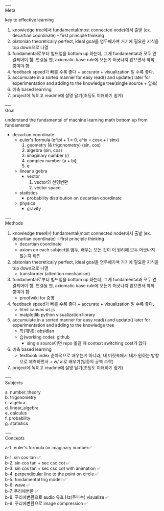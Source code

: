 ---\
Meta


key to effective learning

1. knowledge tree에서 fundamental(most connected node)에서 출발 (ex. decartian coordinate) - first principle thinking
2. platonian theoretically perfect, ideal goal을 염두해가며 거기에 필요한 지식을 top down으로 나열
3. fundamental로부터 빌드업을 bottom up 하는데, 그게 fundamental과 모두 연결되어야 함. 연결될 땐, axiomatic base rule에 모든게 어긋나지 않으면서 착착 쌓여야 함
4. feedback speed가 빠를 수록 좋다 + accurate + visualization 일 수록 좋다.
5. accumulate in a sorted manner for easy read() and update() later for experimentation and adding to the knowledge tree(single source + 압축)
6. 예측 based learning
7. project에 녹이고 readme에 설명 달기(초딩도 이해하기 쉽게)


---\
Goal


understand the fundamental of machine learning
math bottom up from fundamental


- decartian coordinate
    - euler's formula (e^ipi + 1 = 0, e^ix = cosx + i sinx)
        1. geometry (& trigonometry) (sin, cos)
        2. algebra (sin, cos)
        3. imaginary number (i)
        4. complex number (a + bi)
        5. e
    - linear algebra
        - vector
            1. vector의 선형변환
            2. vector space
    - statistics
        - probability distribution on decartian coordinate
    - physics
        - gravity


---\
Methods


1. knowledge tree에서 fundamental(most connected node)에서 출발 (ex. decartian coordinate) - first principle thinking
    - decartian coordinate
    - axiom on each subject을 염두, 배우는 모든 것이 이 원리에 모두 어긋나지 않는지 확인
2. platonian theoretically perfect, ideal goal을 염두해가며 거기에 필요한 지식을 top down으로 나열
    - transformer (attention mechanism)
3. fundamental로부터 빌드업을 bottom up 하는데, 그게 fundamental과 모두 연결되어야 함. 연결될 땐, axiomatic base rule에 모든게 어긋나지 않으면서 착착 쌓여야 함
    - proofwiki for 증명
4. feedback speed가 빠를 수록 좋다 + accurate + visualization 일 수록 좋다.
    - html canvas w/ js
    - matplotlib python visualization library
5. accumulate in a sorted manner for easy read() and update() later for experimentation and adding to the knowledge tree
    - 학(개념): obsidian
    - 습(working code): github
        - single source이면 repo 옮길 때 context switching cost가 없다
6. 예측 based learning
    - textbook index 순차적으로 배우는게 아니라, 내 머릿속에서 내가 원하는 방향으로 예측하면서 + w/ ai로 배우기(일종의 공책 수학)
7. project에 녹이고 readme에 설명 달기(초딩도 이해하기 쉽게)



---\
Subjects


a. number_theory\
b. trigonometry\
c. algebra\
d. linear_algebra\
e. calculus\
f. probability\
g. statistics




---\
Concepts


a-1. euler's formula on imaginary number:white_check_mark:

b-1. sin cos tan :white_check_mark:\
b-2. sin cos tan + sec csc cot :white_check_mark:\
b-3. sin cos tan + sec csc cot with animation :white_check_mark:\
b-4. perpendicular line to the point on circle :white_check_mark:\
b-5. fundamental trig model :white_check_mark:\
b-6. wave :white_check_mark:\
b-7. 푸리에변환 :white_check_mark:\
b-8. 푸리에변환으로 audio 유효 Hz(주파수) visualize :white_check_mark:\
b-9. 푸리에변환으로 image compression :white_check_mark:
